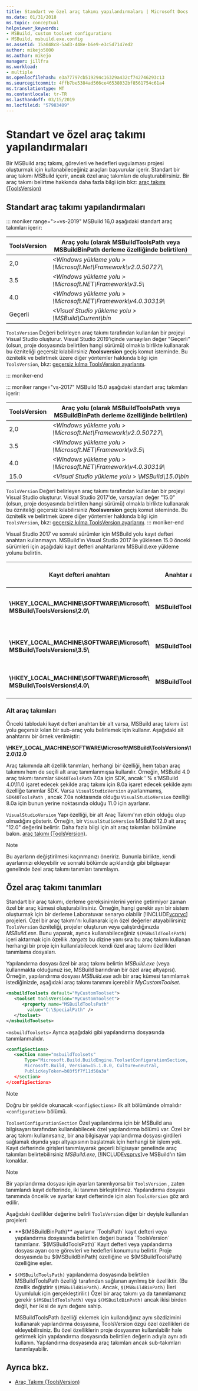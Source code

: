 ```yaml
---
title: Standart ve özel araç takımı yapılandırmaları | Microsoft Docs
ms.date: 01/31/2018
ms.topic: conceptual
helpviewer_keywords:
- MSBuild, custom toolset configurations
- MSBuild, msbuild.exe.config
ms.assetid: 15a048c8-5ad3-448e-b6e9-e3c5d7147ed2
author: mikejo5000
ms.author: mikejo
manager: jillfra
ms.workload:
- multiple
ms.openlocfilehash: e3a77797cb519294c16329a432cf742746293c13
ms.sourcegitcommit: 4ffb7be5384ad566ce46538032bf8561754c61a4
ms.translationtype: MT
ms.contentlocale: tr-TR
ms.lasthandoff: 03/15/2019
ms.locfileid: "57983409"
---
```

# <a name="standard-and-custom-toolset-configurations"></a>Standart ve özel araç takımı yapılandırmaları
Bir MSBuild araç takımı, görevleri ve hedefleri uygulaması projesi oluşturmak için kullanabileceğiniz araçları başvurular içerir. Standart bir araç takımı MSBuild içerir, ancak özel araç takımları de oluşturabilirsiniz. Bir araç takımı belirtme hakkında daha fazla bilgi için bkz: [araç takımı (ToolsVersion)](../msbuild/msbuild-toolset-toolsversion.md)

## <a name="standard-toolset-configurations"></a>Standart araç takımı yapılandırmaları

::: moniker range=">=vs-2019"
 MSBuild 16,0 aşağıdaki standart araç takımları içerir:

|ToolsVersion|Araç yolu (olarak MSBuildToolsPath veya MSBuildBinPath derleme özelliğinde belirtilen)|
|------------------| - |
|2,0|*\<Windows yükleme yolu > \Microsoft.Net\Framework\v2.0.50727\\*|
|3.5|*\<Windows yükleme yolu > \Microsoft.NET\Framework\v3.5\\*|
|4.0|*\<Windows yükleme yolu > \Microsoft.NET\Framework\v4.0.30319\\*|
|Geçerli|*\<Visual Studio yükleme yolu > \MSBuild\Current\bin*|

 `ToolsVersion` Değeri belirleyen araç takımı tarafından kullanılan bir projeyi Visual Studio oluşturur. Visual Studio 2019'içinde varsayılan değer "Geçerli" (olsun, proje dosyasında belirtilen hangi sürümü) olmakla birlikte kullanarak bu özniteliği geçersiz kılabilirsiniz **/toolsversion** geçiş komut isteminde. Bu öznitelik ve belirtmek üzere diğer yöntemler hakkında bilgi için `ToolsVersion`, bkz: [geçersiz kılma ToolsVersion ayarlarını](../msbuild/overriding-toolsversion-settings.md).

 ::: moniker-end

::: moniker range="vs-2017"
 MSBuild 15.0 aşağıdaki standart araç takımları içerir:

|ToolsVersion|Araç yolu (olarak MSBuildToolsPath veya MSBuildBinPath derleme özelliğinde belirtilen)|
|------------------| - |
|2,0|*\<Windows yükleme yolu > \Microsoft.Net\Framework\v2.0.50727\\*|
|3.5|*\<Windows yükleme yolu > \Microsoft.NET\Framework\v3.5\\*|
|4.0|*\<Windows yükleme yolu > \Microsoft.NET\Framework\v4.0.30319\\*|
|15.0|*\<Visual Studio yükleme yolu > \MSBuild\15.0\bin*|

 `ToolsVersion` Değeri belirleyen araç takımı tarafından kullanılan bir projeyi Visual Studio oluşturur. Visual Studio 2017'de, varsayılan değer "15.0" (olsun, proje dosyasında belirtilen hangi sürümü) olmakla birlikte kullanarak bu özniteliği geçersiz kılabilirsiniz **/toolsversion** geçiş komut isteminde. Bu öznitelik ve belirtmek üzere diğer yöntemler hakkında bilgi için `ToolsVersion`, bkz: [geçersiz kılma ToolsVersion ayarlarını](../msbuild/overriding-toolsversion-settings.md).
 ::: moniker-end

Visual Studio 2017 ve sonraki sürümler için MSBuild yolu kayıt defteri anahtarı kullanmayın. MSBuild'ın Visual Studio 2017 ile yüklenen 15.0 önceki sürümleri için aşağıdaki kayıt defteri anahtarlarını MSBuild.exe yükleme yolunu belirtin.

|Kayıt defteri anahtarı|Anahtar adı|Dize anahtar değeri|
|------------------|--------------|----------------------|
|**\HKEY_LOCAL_MACHINE\SOFTWARE\Microsoft\ MSBuild\ToolsVersions\2.0\\** |**MSBuildToolsPath**|**.NET framework 2.0 yükleme yolu**|
|**\HKEY_LOCAL_MACHINE\SOFTWARE\Microsoft\ MSBuild\ToolsVersions\3.5\\** |**MSBuildToolsPath**|**.NET framework 3.5 yükleme yolu**|
|**\HKEY_LOCAL_MACHINE\SOFTWARE\Microsoft\ MSBuild\ToolsVersions\4.0\\** |**MSBuildToolsPath**|**.NET framework 4 yükleme yolu**|

### <a name="sub-toolsets"></a>Alt araç takımları
 Önceki tablodaki kayıt defteri anahtarı bir alt varsa, MSBuild araç takımı üst yolu geçersiz kılan bir sub-araç yolu belirlemek için kullanır. Aşağıdaki alt anahtarını bir örnek verilmiştir:

 **\HKEY_LOCAL_MACHINE\SOFTWARE\Microsoft\MSBuild\ToolsVersions\12.0\12.0**

 Araç takımında alt özellik tanımları, herhangi bir özelliği, hem taban araç takımını hem de seçili alt araç tanımlanmışsa kullanılır. Örneğin, MSBuild 4.0 araç takımı tanımlar `SDK40ToolsPath` 7.0a için SDK, ancak ' % s'MSBuild 4.0\11.0 işaret edecek şekilde araç takımı için 8.0a işaret edecek şekilde aynı özelliğe tanımlar SDK. Varsa `VisualStudioVersion` ayarlanmamış, `SDK40ToolsPath` , ancak 7.0a noktasında olduğu `VisualStudioVersion` özelliği 8.0a için bunun yerine noktasında olduğu 11.0 için ayarlanır.

 `VisualStudioVersion` Yapı özelliği, bir alt Araç Takımı'nın etkin olduğu olup olmadığını gösterir. Örneğin, bir `VisualStudioVersion` MSBuild 12.0 alt araç "12.0" değerini belirtir. Daha fazla bilgi için alt araç takımları bölümüne bakın. [araç takımı (ToolsVersion)](../msbuild/msbuild-toolset-toolsversion.md).

> [!NOTE]
>  Bu ayarların değiştirilmesi kaçınmanızı öneririz. Bununla birlikte, kendi ayarlarınızı ekleyebilir ve sonraki bölümde açıklandığı gibi bilgisayar genelinde özel araç takımı tanımları tanımlayın.

## <a name="custom-toolset-definitions"></a>Özel araç takımı tanımları
 Standart bir araç takımı, derleme gereksinimlerini yerine getirmiyor zaman özel bir araç kümesi oluşturabilirsiniz. Örneğin, hangi gerekir ayrı bir sistem oluşturmak için bir derleme Laboratuvar senaryo olabilir [!INCLUDE[vcprvc](../code-quality/includes/vcprvc_md.md)] projeleri. Özel bir araç takımı'nı kullanarak için özel değerler atayabilirsiniz `ToolsVersion` özniteliği, projeler oluşturun veya çalıştırdığınızda *MSBuild.exe*. Bunu yaparak, ayrıca kullanabileceğiniz `$(MSBuildToolsPath)` içeri aktarmak için özellik *.targets* bu dizine yanı sıra bu araç takımı kullanan herhangi bir proje için kullanılabilecek kendi özel araç takımı özellikleri tanımlama dosyaları.

 Yapılandırma dosyası özel bir araç takımı belirtin *MSBuild.exe* (veya kullanmakta olduğunuz ise, MSBuild barındıran bir özel araç altyapısı). Örneğin, yapılandırma dosyası *MSBuild.exe* adlı bir araç kümesi tanımlamak istediğinizde, aşağıdaki araç takımı tanımını içerebilir *MyCustomToolset*.

```xml
<msbuildToolsets default="MyCustomToolset">
   <toolset toolsVersion="MyCustomToolset">
      <property name="MSBuildToolsPath"
        value="C:\SpecialPath" />
   </toolset>
</msbuildToolsets>
```

 `<msbuildToolsets>` Ayrıca aşağıdaki gibi yapılandırma dosyasında tanımlanmalıdır.

```xml
<configSections>
   <section name="msbuildToolsets"
       Type="Microsoft.Build.BuildEngine.ToolsetConfigurationSection,
       Microsoft.Build, Version=15.1.0.0, Culture=neutral,
       PublicKeyToken=b03f5f7f11d50a3a"
   </section>
</configSections>
```

> [!NOTE]
>  Doğru bir şekilde okunacak `<configSections>` ilk alt bölümünde olmalıdır `<configuration>` bölümü.

 `ToolsetConfigurationSection` Özel yapılandırma için bir MSBuild ana bilgisayarı tarafından kullanılabilecek özel yapılandırma bölümü var. Özel bir araç takımı kullanırsanız, bir ana bilgisayar yapılandırma dosyası girdileri sağlamak dışında yapı altyapısının başlatmak için herhangi bir işlem yok. Kayıt defterinde girişleri tanımlayarak geçerli bilgisayar genelinde araç takımları belirtebilirsiniz *MSBuild.exe*, [!INCLUDE[vsprvs](../code-quality/includes/vsprvs_md.md)]ve MSBuild'ın tüm konaklar.

> [!NOTE]
>  Bir yapılandırma dosyası için ayarları tanımlıyorsa bir `ToolsVersion` , zaten tanımlandı kayıt defterinde, iki tanımın birleştirilmez. Yapılandırma dosyası tanımında öncelik ve ayarlar kayıt defterinde için alan `ToolsVersion` göz ardı edilir.

 Aşağıdaki özellikler değerine belirli `ToolsVersion` diğer bir deyişle kullanılan projeleri:

- **$(MSBuildBinPath)** ayarlanır `ToolsPath` kayıt defteri veya yapılandırma dosyasında belirtilen değeri burada `ToolsVersion` tanımlanır. `$(MSBuildToolsPath)` Kayıt defteri veya yapılandırma dosyası ayarı core görevleri ve hedefleri konumunu belirtir. Proje dosyasında bu $(MSBuildBinPath) özelliğine ve $(MSBuildToolsPath) özelliğine eşler.

- `$(MSBuildToolsPath)` yapılandırma dosyasında belirtilen MSBuildToolsPath özelliği tarafından sağlanan ayrılmış bir özelliktir. (Bu özellik değiştirir `$(MSBuildBinPath)`. Ancak, `$(MSBuildBinPath)` İleri Uyumluluk için gerçekleştirilir.) Özel bir araç takımı ya da tanımlamanız gerekir `$(MSBuildToolsPath)` veya `$(MSBuildBinPath)` ancak ikisi birden değil, her ikisi de aynı değere sahip.

  MSBuildToolsPath özelliği eklemek için kullandığınız aynı sözdizimini kullanarak yapılandırma dosyasına, ToolsVersion özgü özel özellikleri de ekleyebilirsiniz. Bu özel özelliklerin proje dosyasının kullanılabilir hale getirmek için yapılandırma dosyasında belirtilen değerin adıyla aynı adı kullanın. Yapılandırma dosyasında araç takımları ancak sub-takımları tanımlayabilir.

## <a name="see-also"></a>Ayrıca bkz.
- [Araç Takımı (ToolsVersion)](../msbuild/msbuild-toolset-toolsversion.md)